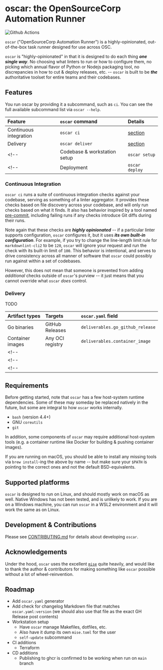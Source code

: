 # oscar: the OpenSourceCorp Automation Runner

<!-- badges: start -->
![Github Actions](https://github.com/opensourcecorp/oscar/actions/workflows/main.yaml/badge.svg)
<!-- badges: end -->

`oscar` ("OpenSourceCorp Automation Runner") is a highly-opinionated, out-of-the-box task runner
designed for use across OSC.

`oscar` is "highly-opinionated" in that it is designed to do each thing ***one single way***. No
choosing what linters to run or how to configure them, no picking which annual flavor of Python or
Nodejs packaging tool, no discrepancies in how to cut & deploy releases, etc. -- `oscar` is built to
be ***the*** authoritative toolset for entire teams and their codebases.

## Features

You run oscar by providing it a subcommand, such as `ci`. You can see the full available subcommand
list via `oscar --help`.

| Feature                | `oscar` command | Details                            |
| :--------------------- | :-------------- | :--------------------------------- |
| Continuous integration | `oscar ci`      | [section](#continuous-integration) |
| Delivery               | `oscar deliver` | [section](#delivery)               |
<!-- | Codebase & workstation setup | `oscar setup`   | [section]()                        | -->
<!-- | Deployment                   | `oscar deploy`  | [section]()                        | -->

### Continuous Integration

`oscar ci` runs a suite of continuous integration checks against your codebase, serving as something
of a linter aggregator. It provides these checks based on file discovery across your codebase, and
will only run checks based on what it finds. It also has behavior inspired by a tool named
[pre-commit](https://pre-commit.com/), including failing runs if any checks introduce Git diffs
during their runs.

Note again that these checks are ***highly opinionated*** -- if a particular linter supports
configuration, `oscar` configures it, but it uses ***its own built-in configuration***. For example,
if you try to change the line-length limit rule for `markdownlint-cli2` to be `120`, `oscar` will
ignore your request and run the check with its built-in limit of `100`. This behavior is
intentional, and serves to drive consistency across all manner of software that `oscar` could
possibly run against within a set of codebases.

However, this does not mean that someone is prevented from adding *additional* checks outside of
`oscar`'s purview -- it just means that you cannot override what `oscar` *does* control.

### Delivery

TODO

| Artifact types   | Targets          | `oscar.yaml` field               |
| :--------------- | :--------------- | :------------------------------- |
| Go binaries      | GitHub Releases  | `deliverables.go_github_release` |
| Container images | Any OCI registry | `deliverables.container_image`   |
<!-- | <empty cell>   | <second target for same artifact type> | -->
<!-- | <empty cell>   | <third target for same artifact type> | -->
<!-- | <second artifact type> | <first target for second artifact type> | -->

## Requirements

Before getting started, note that `oscar` has a few host-system runtime dependencies. Some of these
may someday be replaced natively in the future, but some are integral to how `oscar` works
internally.

* `bash` (version 4.4+)
* GNU `coreutils`
* `git`

In addition, some components of `oscar` may require additional host-system tools (e.g. a container
runtime like Docker for building & pushing container images).

If you are running on macOS, you should be able to install any missing tools via `brew install`-ing
the above by name -- but make sure your `$PATH` is pointing to the correct ones and not the default
BSD-equivalents.

## Supported platforms

`oscar` is designed to run on Linux, and should mostly work on macOS as well. Native Windows has not
been tested, and is unlikely to work. If you are on a Windows machine, you can run `oscar` in a WSL2
environment and it will work the same as on Linux.

## Development & Contributions

Please see [CONTRIBUTING.md](./CONTRIBUTING.md) for details about developing `oscar`.

## Acknowledgements

Under the hood, `oscar` uses the excellent [`mise`](https://mise.jdx.dev) quite heavily, and would
like to thank the author & contributors for making something like `oscar` possible without a lot of
wheel-reinvention.

## Roadmap

* Add `oscar.yaml` generator
* Add check for changelog Markdown file that matches `oscar.yaml:version` (we should also use that
  file as the exact GH Release post contents)
* Workstation setup
  * Have `oscar` manage Makefiles, dotfiles, etc.
  * Also have it dump its own `mise.toml` for the user
  * `self-update` subcommand
* CI additions
  * Terraform
* CD additions
  * Publishing to ghcr is confirmed to be working when run on `main` branch

